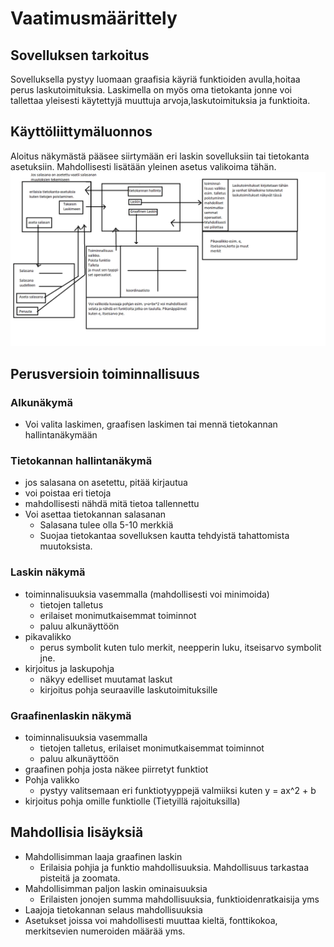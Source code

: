 # Vaatimusmäärittely


## Sovelluksen tarkoitus
Sovelluksella pystyy luomaan graafisia käyriä funktioiden avulla,hoitaa perus laskutoimituksia. Laskimella on myös oma tietokanta  jonne voi tallettaa yleisesti käytettyjä muuttuja arvoja,laskutoimituksia ja funktioita.



## Käyttöliittymäluonnos
Aloitus näkymästä pääsee siirtymään eri laskin sovelluksiin tai tietokanta asetuksiin. Mahdollisesti lisätään yleinen asetus valikoima tähän. 
<img src="https://raw.githubusercontent.com/JaakkoRE/ot-harjoitustyo/master/Laskin%20Sovellus/Dokumentaatio/Kaavio.png" width="1000">

## Perusversioin toiminnallisuus
### Alkunäkymä 
- Voi valita laskimen, graafisen laskimen tai mennä tietokannan hallintanäkymään
 ### Tietokannan hallintanäkymä
- jos salasana on asetettu, pitää kirjautua
- voi poistaa eri tietoja
- mahdollisesti nähdä mitä tietoa tallennettu
- Voi asettaa tietokannan salasanan
  - Salasana tulee olla 5-10 merkkiä
  - Suojaa tietokantaa sovelluksen kautta tehdyistä tahattomista muutoksista.

### Laskin näkymä
- toiminnalisuuksia vasemmalla (mahdollisesti voi minimoida)
  - tietojen talletus 
  - erilaiset monimutkaisemmat toiminnot
  - paluu alkunäyttöön
- pikavalikko
  - perus symbolit kuten tulo merkit, neepperin luku, itseisarvo symbolit jne.
- kirjoitus ja laskupohja
  - näkyy edelliset muutamat laskut
  - kirjoitus pohja seuraaville laskutoimituksille
### Graafinenlaskin näkymä
- toiminnalisuuksia vasemmalla
  - tietojen talletus, erilaiset monimutkaisemmat toiminnot
  - paluu alkunäyttöön
- graafinen pohja josta näkee piirretyt funktiot
- Pohja valikko
  - pystyy valitsemaan eri funktiotyyppejä valmiiksi kuten y = ax^2 + b 
- kirjoitus pohja omille funktiolle (Tietyillä rajoituksilla)

## Mahdollisia lisäyksiä
- Mahdollisimman laaja graafinen laskin
  - Erilaisia pohjia ja funktio mahdollisuuksia. Mahdollisuus tarkastaa pisteitä ja zoomata.
- Mahdollisimman paljon laskin ominaisuuksia
  - Erilaisten jonojen summa mahdollisuuksia, funktioidenratkaisija yms 
- Laajoja tietokannan selaus mahdollisuuksia
- Asetukset joissa voi mahdollisesti muuttaa kieltä, fonttikokoa, merkitsevien numeroiden määrää yms.


 
